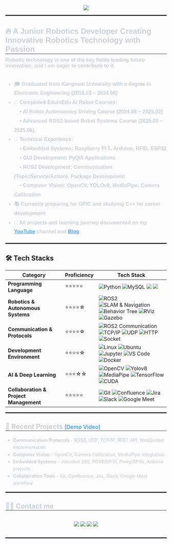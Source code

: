 <!--[1] Header--------------------------------------------------------------------------------------------------------------------------------------------------------------------------------------------------------------------------->   
<div align="center">
    <img src="https://capsule-render.vercel.app/api?type=waving&color=gradient&height=180&text=Hi👋,%20I'm%20Sunghyun&animation=fadeIn&fontColor=ffffff&fontSize=40" />
</div>
<hr style="border: 1px solid #21262d;"/>

<!--[2] Introduction--------------------------------------------------------------------------------------------------------------------------------------------------------------------------------------------------------------------------->   
<div style="text-align: left; font-family: Arial, sans-serif;">
    <h2 style="border-bottom: 1px solid #21262d; color: #c9d1d9; font-size: 24px; margin-bottom: 10px;">🔥 A Junior Robotics Developer Creating Innovative Robotics Technology with Passion</h2>
    <div style="font-weight: 700; font-size: 16px; text-align: left; color: #c9d1d9;">
        Robotic technology is one of the key fields leading future innovation, and I am eager to contribute to it.<br/><br/>
        <ul style="line-height: 1.8;">
            <li>🎓 Graduated from <strong>Kangnam University</strong> with a degree in <strong>Electronic Engineering</strong> (2018.03 ~ 2024.08)</li>
            <li>🤖 Completed <strong>EduInEdu AI Robot Courses</strong>: 
                <br>&nbsp;&nbsp;&nbsp;&nbsp;• AI Robot Autonomous Driving Course (2024.08 ~ 2025.02) 
                <br>&nbsp;&nbsp;&nbsp;&nbsp;• Advanced ROS2-based Robot Systems Course (2025.03 ~ 2025.06)</li>
            <li>💪 <strong>Technical Experience:</strong>
                <br>&nbsp;&nbsp;&nbsp;&nbsp;• <strong>Embedded Systems:</strong> Raspberry Pi 5, Arduino, RFID, ESP32
                <br>&nbsp;&nbsp;&nbsp;&nbsp;• <strong>GUI Development:</strong> PyQt5 Applications
                <br>&nbsp;&nbsp;&nbsp;&nbsp;• <strong>ROS2 Development:</strong> Communication (Topic/Service/Action), Package Development
                <br>&nbsp;&nbsp;&nbsp;&nbsp;• <strong>Computer Vision:</strong> OpenCV, YOLOv8, MediaPipe, Camera Calibration</li>
            <li>📚 Currently preparing for <strong>OPIC</strong> and studying <strong>C++</strong> for career development</li>
            <li>👀 All projects and learning journey documented on my <a href="https://www.youtube.com/channel/UCjv7NvKzkCB6vfdkZwwm_qg" target="_blank" style="color: #58a6ff;"><strong>YouTube</strong></a> channel and <a href="https://roastb.tistory.com/" target="_blank" style="color: #58a6ff;"><strong>Blog</strong></a></li>
        </ul>
    </div>
</div>

<hr style="border: 1px solid #21262d; margin-top: 20px;"/>

<!--[3] Skill Stack--------------------------------------------------------------------------------------------------------------------------------------------------------------------------------------------------------------------------->    
## 🛠️ Tech Stacks

<div align="center">

| **Category**        | **Proficiency** | **Tech Stack** |
|--------------------|---------------|--------------------------------------------------------------------------------------------------------------------------------------------------------------------------------------------------------------------------------------|
| **Programming Language** | ⭐⭐⭐⭐⭐ | ![Python](https://img.shields.io/badge/Python-3776AB?style=for-the-badge&logo=Python&logoColor=white) ![MySQL](https://img.shields.io/badge/MySQL-4479A1?style=for-the-badge&logo=MySQL&logoColor=white) <img src="https://img.shields.io/badge/C-00599C?style=for-the-badge&logo=C&logoColor=white"> <img src="https://img.shields.io/badge/C++-007ACC?style=for-the-badge&logo=C%2B%2B&logoColor=white"> |
| **Robotics & Autonomous Systems** | ⭐⭐⭐⭐☆ | ![ROS2](https://img.shields.io/badge/ROS2-22314E?style=for-the-badge&logo=ROS&logoColor=white) ![SLAM & Navigation](https://img.shields.io/badge/SLAM%20%26%20Navigation-1976D2?style=for-the-badge&logo=ROS&logoColor=white) ![Behavior Tree](https://img.shields.io/badge/Behavior%20Tree-4CAF50?style=for-the-badge&logo=gumtree&logoColor=white) ![RViz](https://img.shields.io/badge/RViz-FF6B35?style=for-the-badge&logo=ROS&logoColor=white) ![Gazebo](https://img.shields.io/badge/Gazebo-FF9800?style=for-the-badge&logo=ros&logoColor=white) |
| **Communication & Protocols** | ⭐⭐⭐⭐☆ | ![ROS2 Communication](https://img.shields.io/badge/ROS2%20Communication-22314E?style=for-the-badge&logo=ROS&logoColor=white) ![TCP/IP](https://img.shields.io/badge/TCP%2FIP-FF3850?style=for-the-badge&logo=cisco&logoColor=white) ![UDP](https://img.shields.io/badge/UDP-E9573F?style=for-the-badge&logo=cisco&logoColor=white) ![HTTP](https://img.shields.io/badge/HTTP%20(REST%20API)-02569B?style=for-the-badge&logo=fastapi&logoColor=white) ![Socket](https://img.shields.io/badge/Socket%20(WebSocket)-9C27B0?style=for-the-badge&logo=socketdotio&logoColor=white) |
| **Development Environment** | ⭐⭐⭐⭐☆ | ![Linux](https://img.shields.io/badge/Linux-FCC624?style=for-the-badge&logo=Linux&logoColor=black) ![Ubuntu](https://img.shields.io/badge/Ubuntu-E95420?style=for-the-badge&logo=Ubuntu&logoColor=white) ![Jupyter](https://img.shields.io/badge/Jupyter-F37626?style=for-the-badge&logo=Jupyter&logoColor=white) ![VS Code](https://img.shields.io/badge/VS%20Code-007ACC?style=for-the-badge&logo=visualstudiocode&logoColor=white) ![Docker](https://img.shields.io/badge/docker-2496ED?style=for-the-badge&logo=docker&logoColor=white) |
| **AI & Deep Learning** | ⭐⭐⭐☆☆ | ![OpenCV](https://img.shields.io/badge/opencv-5C3EE8?style=for-the-badge&logo=opencv&logoColor=white) ![Yolov8](https://img.shields.io/badge/Yolov8-8E24AA?style=for-the-badge&logo=yolo&logoColor=white) ![MediaPipe](https://img.shields.io/badge/mediapipe-0097A7?style=for-the-badge&logo=Mediapipe&logoColor=white) ![TensorFlow](https://img.shields.io/badge/Tensorflow-FF6F00?style=for-the-badge&logo=Tensorflow&logoColor=white) ![CUDA](https://img.shields.io/badge/CUDA-76B900?style=for-the-badge&logo=nvidia&logoColor=white) |
| **Collaboration & Project Management** | ⭐⭐⭐⭐⭐ | ![Git](https://img.shields.io/badge/Git-F05032?style=for-the-badge&logo=Git&logoColor=white) ![Confluence](https://img.shields.io/badge/confluence-172B4D?style=for-the-badge&logo=confluence&logoColor=white) ![Jira](https://img.shields.io/badge/jira-0052CC?style=for-the-badge&logo=jira&logoColor=white) ![Slack](https://img.shields.io/badge/slack-4A154B?style=for-the-badge&logo=slack&logoColor=white) ![Google Meet](https://img.shields.io/badge/Google%20Meet-00897B?style=for-the-badge&logo=googlemeet&logoColor=white) |

</div>

<hr style="border: 1px solid #21262d;"/>

<!--[4] Achievements & Education--------------------------------------------------------------------------------------------------------------------------------------------------------------------------------------------------------------------------->   
<div style="text-align: left;">
    <h2 style="border-bottom: 1px solid #21262d; color: #c9d1d9;"> 🚀 Recent Projects <a href="https://www.youtube.com/watch?v=tyQN5nz1XKo" target="_blank" style="color: #58a6ff; text-decoration: none; font-size: 0.8em;">[Demo Video]</a></h2>
    <div style="font-weight: 500; font-size: 14px; text-align: left; color: #c9d1d9; margin: 15px 0;">        
        <ul style="line-height: 1.6;">
            <li><strong>Communication Protocols</strong> - ROS2, UDP, TCP/IP, REST API, WebSocket implementation</li>
            <li><strong>Computer Vision</strong> - OpenCV, Camera Calibration, MediaPipe integration</li>
            <li><strong>Embedded Systems</strong> - Jetcobot 280, ROS2(RPi5), Pinky(RPi5), Arduino projects</li>
            <li><strong>Collaboration Tools</strong> - Git, Confluence, Jira, Slack, Google Meet workflow</li>
        </ul>
    </div>
</div>

<hr style="border: 1px solid #21262d;"/>

<!--[5] Contact--------------------------------------------------------------------------------------------------------------------------------------------------------------------------------------------------------------------------->   
<div style="text-align: left;">
    <h2 style="border-bottom: 1px solid #21262d; color: #c9d1d9;"> 🧑‍💻 Contact me </h2> <br> 
    <div align="center"> 
         <a href=https://www.youtube.com/channel/UCjv7NvKzkCB6vfdkZwwm_qg> <img src="https://img.shields.io/badge/Youtube-FF0000?style=for-the-badge&logo=Youtube&logoColor=white"></a>
         <a href=https://roastb.tistory.com/> <img src="https://img.shields.io/badge/tistory-FF6000?style=for-the-badge&logo=tistory&logoColor=white&link=https://roastb.tistory.com/"></a>
         <a href=mailto:iceative12@gmail.com> <img src="https://img.shields.io/badge/Gmail-EA4335?style=for-the-badge&logo=Gmail&logoColor=white&link=mailto:iceative12@gmail.com"></a>
         <a href=mailto:3388tjdgus@naver.com> <img src="https://img.shields.io/badge/Naver-03C75A?style=for-the-badge&logo=Naver&logoColor=white&link=mailto:3388tjdgus@naver.com"></a>
    </div>  <br> 
</div>

<hr style="border: 1px solid #21262d;"/>
